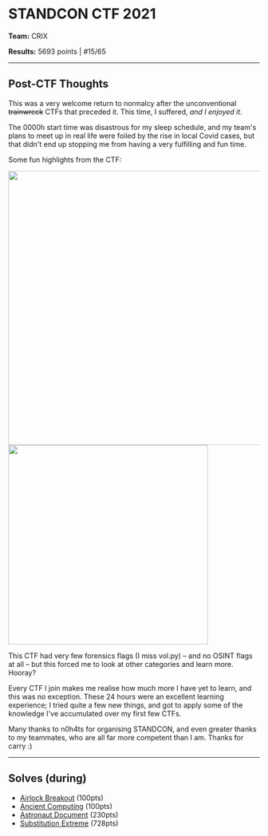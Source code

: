 # STANDCON CTF 2021 

**Team:** CRIX

**Results:** 5693 points | #15/65

----

## Post-CTF Thoughts

This was a very welcome return to normalcy after the unconventional ~~trainwreck~~ CTFs that preceded it. This time, I suffered, *and I enjoyed it*.

The 0000h start time was disastrous for my sleep schedule, and my team's plans to meet up in real life were foiled by the rise in local Covid cases, but that didn't end up stopping me from having a very fulfilling and fun time.

Some fun highlights from the CTF:

<img src="https://user-images.githubusercontent.com/40383042/126878676-11b04d2d-98c2-4018-8bb7-23274845f94e.png" width="550" />
<img src="https://user-images.githubusercontent.com/40383042/126878679-b7384e11-25a3-4707-9cdd-47e97a6471cc.png" width="400" />

This CTF had very few forensics flags (I miss vol.py) – and no OSINT flags at all – but this forced me to look at other categories and learn more. Hooray?

Every CTF I join makes me realise how much more I have yet to learn, and this was no exception. These 24 hours were an excellent learning experience; I tried quite a few new things, and got to apply some of the knowledge I've accumulated over my first few CTFs.

Many thanks to n0h4ts for organising STANDCON, and even greater thanks to my teammates, who are all far more competent than I am. Thanks for carry :)

----

## Solves (during)

* [Airlock Breakout](Airlock%20Breakout) (100pts)
* [Ancient Computing](Ancient%20Computing) (100pts)
* [Astronaut Document](Astronaut%20Document) (230pts)
* [Substitution Extreme](Substitution%20Extreme) (728pts)
<!--
* [Space University of Interior Design](Space%20University%20of%20Interior%20Design) (728pts)
-->

<!--
## Solves (after)
* [Specimens]()
* [Mend the Lift to Space]()
* [Transmission]()
-->

<!---

----

Check out my teammate's write-ups here: [@ThinkerPal's STANDCON 2021 write-ups]()

--->
